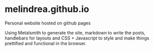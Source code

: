 # melindrea.github.io
Personal website hosted on github pages

Using Metalsmith to generate the site, markdown to write the posts, handlebars for layouts and CSS + Javascript to style and make things prettified and functional in the browser.
